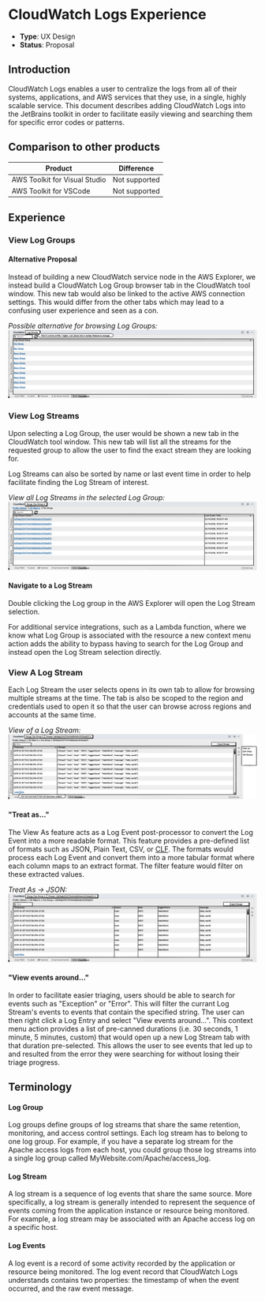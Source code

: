 # CloudWatch Logs Experience

* **Type**: UX Design
* **Status**: Proposal

## Introduction
CloudWatch Logs enables a user to centralize the logs from all of their systems, applications, and AWS services that they use, in a single, highly scalable service. This document describes adding CloudWatch Logs into the JetBrains toolkit in order to facilitate easily viewing and searching them for specific error codes or patterns.

## Comparison to other products

| Product                       | Difference    |
|-------------------------------|---------------|
| AWS Toolkit for Visual Studio | Not supported |
| AWS Toolkit for VSCode        | Not supported |

## Experience

### View Log Groups

#### Alternative Proposal
Instead of building a new CloudWatch service node in the AWS Explorer, we instead build a CloudWatch Log Group browser tab in the CloudWatch tool window. This new tab would also be linked to the active AWS connection settings. This would differ from the other tabs which may lead to a confusing user experience and seen as a con.

*Possible alternative for browsing Log Groups:*
![ALT_BROWSE_LOG_GROUP]

### View Log Streams
Upon selecting a Log Group, the user would be shown a new tab in the CloudWatch tool window. This new tab will list all the streams for the requested group to allow the user to find the exact stream they are looking for.

Log Streams can also be sorted by name or last event time in order to help facilitate finding the Log Stream of interest.

*View all Log Streams in the selected Log Group:*
![BROWSE_LOG_STREAMS]

#### Navigate to a Log Stream
Double clicking the Log group in the AWS Explorer will open the Log Stream selection. 

For additional service integrations, such as a Lambda function, where we know what Log Group is associated with the resource a new context menu action adds the ability to bypass having to search for the Log Group and instead open the Log Stream selection directly.

### View A Log Stream
Each Log Stream the user selects opens in its own tab to allow for browsing multiple streams at the time. The tab is also be scoped to the region and credentials used to open it so that the user can browse across regions and accounts at the same time.

*View of a Log Stream:*
![VIEW_LOG_STREAM]

#### "Treat as..."
The View As feature acts as a Log Event post-processor to convert the Log Event into a more readable format. This feature provides a pre-defined list of formats such as JSON, Plain Text, CSV, or [CLF](https://httpd.apache.org/docs/1.3/logs.html#common). The formats would process each Log Event and convert them into a more tabular format where each column maps to an extract format. The filter feature would filter on these extracted values.

*Treat As -> JSON:*
![VIEW_LOG_STREAM_JSON]

#### "View events around..."
In order to facilitate easier triaging, users should be able to search for events such as "Exception" or "Error". This will filter the currant Log Stream's events to events that contain the specified string. The user can then right click a Log Entry and select "View events around...". This context menu action provides a list of pre-canned durations (i.e. 30 seconds, 1 minute, 5 minutes, custom) that would open up a new Log Stream tab with that duration pre-selected. This allows the user to see events that led up to and resulted from the error they were searching for without losing their triage progress.

## Terminology

#### Log Group
Log groups define groups of log streams that share the same retention, monitoring, and access control settings. Each log stream has to belong to one log group. For example, if you have a separate log stream for the Apache access logs from each host, you could group those log streams into a single log group called MyWebsite.com/Apache/access_log.

#### Log Stream
A log stream is a sequence of log events that share the same source. More specifically, a log stream is generally intended to represent the sequence of events coming from the application instance or resource being monitored. For example, a log stream may be associated with an Apache access log on a specific host. 

#### Log Events
A log event is a record of some activity recorded by the application or resource being monitored. The log event record that CloudWatch Logs understands contains two properties: the timestamp of when the event occurred, and the raw event message.

[ALT_BROWSE_LOG_GROUP]: images/toolWindowLogGroup.png
[BROWSE_LOG_STREAMS]: images/toolWindowLogStreams.png
[VIEW_LOG_STREAM]: images/viewLogStream.png
[VIEW_LOG_STREAM_JSON]: images/viewLogStreamJson.png
